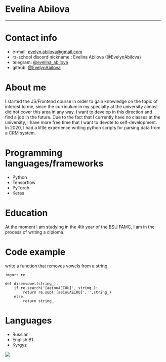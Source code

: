 # Evelina Abilova

********* 

# Contact info
* e-mail: evelyn.abilova@gmail.com
* rs-school discord nickname : Evelina Abilova (@EvelynAbilova)
* telegram: [@evelina_abilova](https://t.me/evelina_abilova)
* github: [@EvelynAbilova](https://github.com/EvelynAbilova)

# About me

I started the JS/Frontend course in order to gain knowledge on the topic of interest to me, since the curriculum in my specialty at the university almost did not cover this area in any way. I want to develop in this direction and find a job in the future. Due to the fact that I currently have no classes at the university, I have more free time that I want to devote to self-development. In 2020, I had a little experience writing python scripts for parsing data from a CRM system.

# Programming languages/frameworks

* Python
* Tensorflow
* PyTorch
* Keras

# Education

At the moment I am studying in the 4th year of the BSU FAMC, I am in the process of writing a diploma.

# Code example

write a function that removes vowels from a string
```
import re

def disemvowel(string_):
    if re.search('[aeiouAEIOU]', string_):
        return re.sub('[aeiouAEIOU]','',string_)
    else:
        return string_
```
# Languages

* Russian 
* English B1
* Kyrgyz

<image src="/Me.jpg">
  
